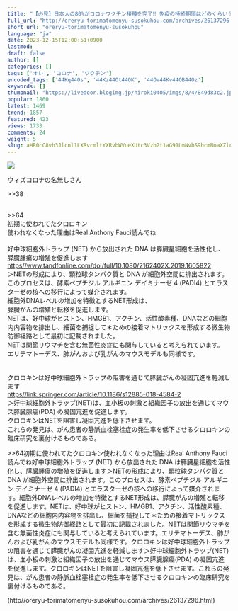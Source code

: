 ```yaml
---
title: "【必見】日本人の80%がコロナワクチン接種を完了‼ 免疫の持続期間はどのくらい？ "
full_url: "http://oreryu-torimatomenyu-susokuhou.com/archives/26137296.html"
short_url: "oreryu-torimatomenyu-susokuhou"
language: "ja"
date: 2023-12-15T12:00:51+0900
lastmod: 
draft: false
author: []
categories: []
tags: ['オレ', 'コロナ', 'ワクチン']
encoded_tags: ['44Kq44Os', '44Kz44Ot44OK', '44Ov44Kv44OB44Oz']
keywords: []
thumbnail: "https://livedoor.blogimg.jp/hiroki0405/imgs/8/4/849d83c2.jpg"
popular: 1860
latest: 1469
trend: 1857
featured: 423
views: 1733
comments: 24
weight: 5
slug: aHR0cC8vb3Jlcnl1LXRvcmltYXRvbWVueXUtc3Vzb2t1aG91LmNvbS9hcmNoaXZlcy8yNjEzNzI5Ni5odG1s
---
```


![](https://livedoor.blogimg.jp/hiroki0405/imgs/8/4/849d83c2.jpg)

<div><p id='resuname80'>ウィズコロナの名無しさん </p><p>>>38</p> <br> >>64 <br> 初期に使われてたクロロキン <br> 使われなくなった理由はReal Anthony Fauci読んでね <br> <br> 好中球細胞外トラップ (NET) から放出された DNA は膵臓星細胞を活性化し、膵臓腫瘍の増殖を促進します <br> <a href='https//www.tandfonline.com/doi/full/10.1080/2162402X.2019.1605822' target='_blank'>https//www.tandfonline.com/doi/full/10.1080/2162402X.2019.1605822</a> <br> ＞NETの形成により、顆粒球タンパク質と DNA が細胞外空間に排出されます。このプロセスは、酵素ペプチジル アルギニン デイミナーゼ 4 (PADI4) とエラスターゼの核への移行によって媒介されます。 <br> 細胞外DNAレベルの増加を特徴とするNET形成は、 <br> 膵臓がんの増殖と転移を促進します。 <br> NETは、好中球がヒストン、HMGB1、アクチン、活性酸素種、DNAなどの細胞内内容物を排出し、細菌を捕捉して＊ための接着マトリックスを形成する微生物防御経路として最初に記載されました。 <br> NETは関節リウマチを含む無菌性炎症にも関与していると考えられています。 <br> エリテマトーデス、肺がんおよび乳がんのマウスモデルも同様です。 <br> <br> <br> クロロキンは好中球細胞外トラップの阻害を通じて膵臓がんの凝固亢進を軽減します <br> <a href='https//link.springer.com/article/10.1186/s12885-018-4584-2' target='_blank'>https//link.springer.com/article/10.1186/s12885-018-4584-2</a> <br> ＞好中球細胞外トラップ(NET)は、血小板の刺激と組織因子の放出を通じてマウス膵臓腺癌(PDA) の凝固亢進を促進します。 <br> クロロキンはNETを阻害し凝固亢進を低下させます。 <br> これらの発見は、がん患者の静脈血栓塞栓症の発生率を低下させるクロロキンの臨床研究を裏付けるものである。 <p>>>64初期に使われてたクロロキン使われなくなった理由はReal Anthony Fauci読んでね好中球細胞外トラップ (NET) から放出された DNA は膵臓星細胞を活性化し、膵臓腫瘍の増殖を促進します＞NETの形成により、顆粒球タンパク質と DNA が細胞外空間に排出されます。このプロセスは、酵素ペプチジル アルギニン デイミナーゼ 4 (PADI4) とエラスターゼの核への移行によって媒介されます。細胞外DNAレベルの増加を特徴とするNET形成は、膵臓がんの増殖と転移を促進します。NETは、好中球がヒストン、HMGB1、アクチン、活性酸素種、DNAなどの細胞内内容物を排出し、細菌を捕捉して＊ための接着マトリックスを形成する微生物防御経路として最初に記載されました。NETは関節リウマチを含む無菌性炎症にも関与していると考えられています。エリテマトーデス、肺がんおよび乳がんのマウスモデルも同様です。クロロキンは好中球細胞外トラップの阻害を通じて膵臓がんの凝固亢進を軽減します＞好中球細胞外トラップ(NET)は、血小板の刺激と組織因子の放出を通じてマウス膵臓腺癌(PDA) の凝固亢進を促進します。クロロキンはNETを阻害し凝固亢進を低下させます。これらの発見は、がん患者の静脈血栓塞栓症の発生率を低下させるクロロキンの臨床研究を裏付けるものである。</p></div>

(http//oreryu-torimatomenyu-susokuhou.com/archives/26137296.html)

